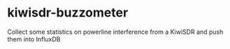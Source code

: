 # kiwisdr-buzzometer
Collect some statistics on powerline interference from a KiwiSDR and push them into InfluxDB
